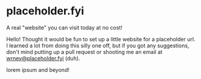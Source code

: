 # placeholder.fyi
A real "website" you can visit today at no cost!

Hello! Thought it would be fun to set up a little website for a placeholder url. I learned a lot from doing this silly one off, but if you got any suggestions, don't mind putting up a pull request or shooting me an email at wrnev@placeholder.fyi (duh).

lorem ipsum and beyond!